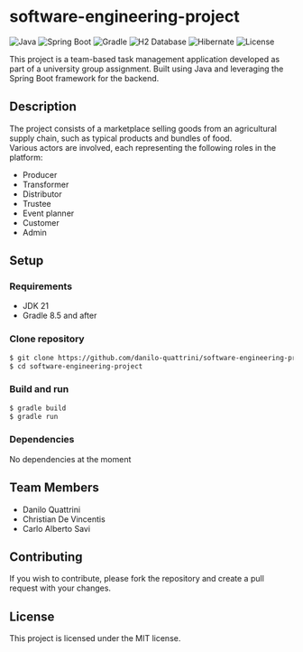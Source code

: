 # software-engineering-project

![Java](https://img.shields.io/badge/Java-21-blue?logo=openjdk)
![Spring Boot](https://img.shields.io/badge/Spring%20Boot-4.0.0--M2-brightgreen?logo=spring)
![Gradle](https://img.shields.io/badge/Gradle-%E2%89%A5%208.5-4DC9C0?logo=gradle&logoColor=209BC4)
![H2 Database](https://img.shields.io/badge/Database-H2-yellow?logo=h2)
![Hibernate](https://img.shields.io/badge/Hibernate-7.1.0.Final-BDAF7A?logo=hibernate&logoColor=BDAF7A)
![License](https://img.shields.io/badge/License-MIT-A31F34?logo=license)

This project is a team-based task management application developed as part of a university group assignment. Built using Java and leveraging the Spring Boot framework for the backend.

## Description

The project consists of a marketplace selling goods from an agricultural supply chain, such as typical products and bundles of food. <br>
Various actors are involved, each representing the following roles in the platform:

- Producer
- Transformer
- Distributor
- Trustee
- Event planner
- Customer
- Admin

## Setup

### Requirements

- JDK 21
- Gradle 8.5 and after

### Clone repository

```sh
$ git clone https://github.com/danilo-quattrini/software-engineering-project.git
$ cd software-engineering-project
```

### Build and run

```sh
$ gradle build
$ gradle run
```

### Dependencies

No dependencies at the moment

## Team Members

- Danilo Quattrini
- Christian De Vincentis
- Carlo Alberto Savi

## Contributing

If you wish to contribute, please fork the repository and create a pull request with your changes.

## License

This project is licensed under the MIT license.

